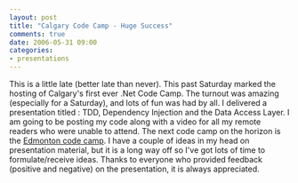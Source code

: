 ```yaml
---
layout: post
title: "Calgary Code Camp - Huge Success"
comments: true
date: 2006-05-31 09:00
categories:
- presentations
---
```

This is a little late (better late than never). This past Saturday marked the hosting of Calgary's first ever .Net Code Camp. The turnout was amazing (especially for a Saturday), and lots of fun was had by all. I delivered a presentation titled : TDD, Dependency Injection and the Data Access Layer. I am going to be posting my code along with a video for all my remote readers who were unable to attend. The next code camp on the horizon is the [Edmonton code camp](http://www.edmontoncodecamp.com/). I have a couple of ideas in my head on presentation material, but it is a long way off so I've got lots of time to formulate/receive ideas. Thanks to everyone who provided feedback (positive and negative) on the presentation, it is always appreciated.




